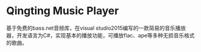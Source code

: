 # Qingting Music Player
基于免费的bass.net音频库，在visual studio2015编写的一款简易的音乐播放器，开发语言为C#，实现基本的播放功能，可播放flac、ape等多种无损音乐格式的歌曲。
